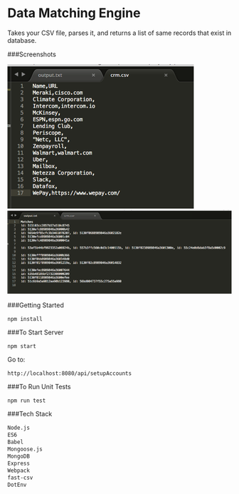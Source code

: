 # Data Matching Engine

Takes your CSV file, parses it, and returns a list of same records that exist in database.

###Screenshots

<span width="30px" height="30px"><img src="./src/images/Input.png"></span>
<span width="30px" height="30px"><img src="./src/images/Output.png"></span>

###Getting Started

    npm install

###To Start Server

    npm start

Go to:

    http://localhost:8080/api/setupAccounts

###To Run Unit Tests

    npm run test

###Tech Stack

    Node.js
    ES6
    Babel
    Mongoose.js
    MongoDB
    Express
    Webpack
    fast-csv
    DotEnv